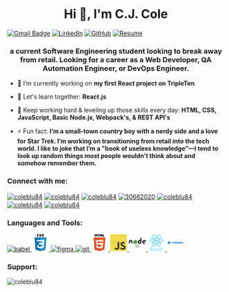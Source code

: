 <h1 align="center">Hi 👋, I'm C.J. Cole</h1>

[![Gmail Badge](https://img.shields.io/badge/-coleblu84@gmail.com-c14438?style=flat&logo=Gmail&logoColor=white&link=mailto:coleblu84@gmail.com)](mailto:coleblu84@gmail.com) 
[![LinkedIn](https://img.shields.io/badge/LinkedIn-0077B5?style=flat&logo=linkedin&logoColor=white)](https://www.linkedin.com/in/coleblu84) 
[![GitHub](https://img.shields.io/badge/GitHub-333333?style=flat&logo=github&logoColor=white)](https://github.com/coleblu84)
[![Resume](https://img.shields.io/badge/Resume-white?style=flat&logo=google-docs&logoColor=white&color=FFD700)](https://docs.google.com/document/d/1_0Ww8jHJJguuCPWUNpCUE76HrESPWJiw/edit?usp=drive_link&ouid=111473223003498438985&rtpof=true&sd=true)

<h3 align="center">a current Software Engineering student looking to break away from retail. Looking for a career as a Web Developer, QA Automation Engineer, or DevOps Engineer.</h3>

- 🔭 I’m currently working on **my first React project on TripleTen**

- 🌱 Let's learn together: **React.js**

- 💬 Keep working hard & leveling up those skills every day: **HTML, CSS, JavaScript, Basic Node.js, Webpack's, & REST API's**

- ⚡ Fun fact: **I’m a small-town country boy with a nerdy side and a love for Star Trek. I’m working on transitioning from retail into the tech world. I like to joke that I’m a "book of useless knowledge"—I tend to look up random things most people wouldn’t think about and somehow remember them.**

<h3 align="left">Connect with me:</h3>
<p align="left">
<a href="https://codepen.io/coleblu84" target="blank"><img align="center" src="https://raw.githubusercontent.com/rahuldkjain/github-profile-readme-generator/master/src/images/icons/Social/codepen.svg" alt="coleblu84" height="30" width="40" /></a>
<a href="https://dev.to/coleblu84" target="blank"><img align="center" src="https://raw.githubusercontent.com/rahuldkjain/github-profile-readme-generator/master/src/images/icons/Social/devto.svg" alt="coleblu84" height="30" width="40" /></a>
<a href="https://linkedin.com/in/coleblu84" target="blank"><img align="center" src="https://raw.githubusercontent.com/rahuldkjain/github-profile-readme-generator/master/src/images/icons/Social/linked-in-alt.svg" alt="coleblu84" height="30" width="40" /></a>
<a href="https://stackoverflow.com/users/30662020" target="blank"><img align="center" src="https://raw.githubusercontent.com/rahuldkjain/github-profile-readme-generator/master/src/images/icons/Social/stack-overflow.svg" alt="30662020" height="30" width="40" /></a>
<a href="https://fb.com/coleblu84" target="blank"><img align="center" src="https://raw.githubusercontent.com/rahuldkjain/github-profile-readme-generator/master/src/images/icons/Social/facebook.svg" alt="coleblu84" height="30" width="40" /></a>
<a href="https://instagram.com/coleblu84" target="blank"><img align="center" src="https://raw.githubusercontent.com/rahuldkjain/github-profile-readme-generator/master/src/images/icons/Social/instagram.svg" alt="coleblu84" height="30" width="40" /></a>
<a href="https://www.leetcode.com/coleblu84" target="blank"><img align="center" src="https://raw.githubusercontent.com/rahuldkjain/github-profile-readme-generator/master/src/images/icons/Social/leet-code.svg" alt="coleblu84" height="30" width="40" /></a>
</p>

<h3 align="left">Languages and Tools:</h3>
<p align="left"> <a href="https://babeljs.io/" target="_blank" rel="noreferrer"> <img src="https://www.vectorlogo.zone/logos/babeljs/babeljs-icon.svg" alt="babel" width="40" height="40"/> </a> <a href="https://www.w3schools.com/css/" target="_blank" rel="noreferrer"> <img src="https://raw.githubusercontent.com/devicons/devicon/master/icons/css3/css3-original-wordmark.svg" alt="css3" width="40" height="40"/> </a> <a href="https://www.figma.com/" target="_blank" rel="noreferrer"> <img src="https://www.vectorlogo.zone/logos/figma/figma-icon.svg" alt="figma" width="40" height="40"/> </a> <a href="https://git-scm.com/" target="_blank" rel="noreferrer"> <img src="https://www.vectorlogo.zone/logos/git-scm/git-scm-icon.svg" alt="git" width="40" height="40"/> </a> <a href="https://www.w3.org/html/" target="_blank" rel="noreferrer"> <img src="https://raw.githubusercontent.com/devicons/devicon/master/icons/html5/html5-original-wordmark.svg" alt="html5" width="40" height="40"/> </a> <a href="https://developer.mozilla.org/en-US/docs/Web/JavaScript" target="_blank" rel="noreferrer"> <img src="https://raw.githubusercontent.com/devicons/devicon/master/icons/javascript/javascript-original.svg" alt="javascript" width="40" height="40"/> </a> <a href="https://nodejs.org" target="_blank" rel="noreferrer"> <img src="https://raw.githubusercontent.com/devicons/devicon/master/icons/nodejs/nodejs-original-wordmark.svg" alt="nodejs" width="40" height="40"/> </a> <a href="https://reactjs.org/" target="_blank" rel="noreferrer"> <img src="https://raw.githubusercontent.com/devicons/devicon/master/icons/react/react-original-wordmark.svg" alt="react" width="40" height="40"/> </a> <a href="https://webpack.js.org" target="_blank" rel="noreferrer"> <img src="https://raw.githubusercontent.com/devicons/devicon/d00d0969292a6569d45b06d3f350f463a0107b0d/icons/webpack/webpack-original-wordmark.svg" alt="webpack" width="40" height="40"/> </a> </p>

<h3 align="left">Support:</h3>
<p><a href="https://www.buymeacoffee.com/coleblu84"> <img align="left" src="https://cdn.buymeacoffee.com/buttons/v2/default-yellow.png" height="50" width="210" alt="coleblu84" /></a></p><br><br>
